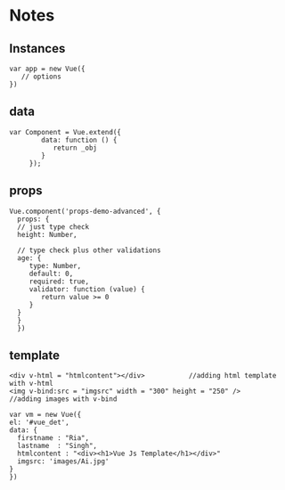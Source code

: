 # Notes

## Instances

    var app = new Vue({
       // options
    })
    
## data
    
    var Component = Vue.extend({
            data: function () {
               return _obj
            }
         });
         
## props
         
    Vue.component('props-demo-advanced', {
      props: {
      // just type check
      height: Number,
      
      // type check plus other validations
      age: {
         type: Number,
         default: 0,
         required: true,
         validator: function (value) {
            return value >= 0
         }
      }
      }
      })
      
## template
    <div v-html = "htmlcontent"></div>           //adding html template with v-html
    <img v-bind:src = "imgsrc" width = "300" height = "250" />       //adding images with v-bind
    
    var vm = new Vue({
    el: '#vue_det',
    data: {
      firstname : "Ria",
      lastname  : "Singh",
      htmlcontent : "<div><h1>Vue Js Template</h1></div>"
      imgsrc: 'images/Ai.jpg'
    }
    })

      
      

